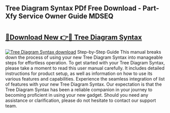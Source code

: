 ## Tree Diagram Syntax PDf Free Download - Part-Xfy Service Owner Guide MDSEQ

# <h2><a href="http://dftsth.blite.top/?on=Tree+Diagram+Syntax">🔗Download New 👉🔴 Tree Diagram Syntax</a></h2>

[![Tree Diagram Syntax download](https://i.imgur.com/lujVjoI.png)](http://dftsth.blite.top/?on=Tree+Diagram+Syntax)
Step-by-Step Guide This manual breaks down the process of using your new Tree Diagram Syntax into manageable steps for effortless operation. To get started with your Tree Diagram Syntax, please take a moment to read this user manual carefully. It includes detailed instructions for product setup, as well as information on how to use its various features and capabilities. Experience the seamless integration of list of features with your new Tree Diagram Syntax. Our expectation is that the Tree Diagram Syntax has been a reliable companion in your journey to becoming proficient in using your new gadget. Should you need any assistance or clarification, please do not hesitate to contact our support team.
